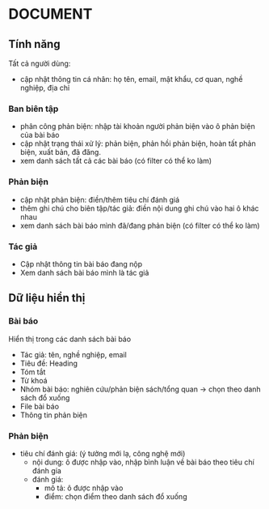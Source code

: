 # DOCUMENT
## Tính năng
Tất cả người dùng:
- cập nhật thông tin cá nhân: họ tên, email, mật khẩu, cơ quan, nghề nghiệp, địa chỉ

### Ban biên tập
- phân công phản biện: nhập tài khoản người phản biện vào ô phản biện của bài báo
- cập nhật trạng thái xử lý: phản biện, phản hồi phản biện, hoàn tất phản biện, xuất bản, đã đăng.
- xem danh sách tất cả các bài báo (có filter có thể ko làm)

### Phản biện
- cập nhật phản biện: điền/thêm tiêu chí đánh giá
- thêm ghi chú cho biên tập/tác giả: điền nội dung ghi chú vào hai ô khác nhau
- xem danh sách bài báo mình đã/đang phản biện (có filter có thể ko làm)
### Tác giả
- Cập nhật thông tin bài báo đang nộp
- Xem danh sách bài báo mình là tác giả

## Dữ liệu hiển thị
### Bài báo
Hiển thị trong các danh sách bài báo
- Tác giả: tên, nghề nghiệp, email
- Tiêu đề: Heading
- Tóm tắt
- Từ khoá
- Nhóm bài báo: nghiên cứu/phản biện sách/tổng quan -> chọn theo danh sách đổ xuống
- File bài báo
- Thông tin phản biện
### Phản biện
- tiêu chí đánh giá: (ý tưởng mới lạ, công nghệ mới)
  - nội dung: ô được nhập vào, nhập bình luận về bài báo theo tiêu chí đánh gía
  - đánh giá:
    - mô tả: ô được nhập vào
    - điểm: chọn điểm theo danh sách đổ xuống